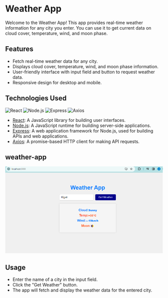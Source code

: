 # Weather App

Welcome to the Weather App! This app provides real-time weather information for any city you enter. You can use it to get current data on cloud cover, temperature, wind, and moon phase.

## Features

- Fetch real-time weather data for any city.
- Displays cloud cover, temperature, wind, and moon phase information.
- User-friendly interface with input field and button to request weather data.
- Responsive design for desktop and mobile.

## Technologies Used

![React](https://img.shields.io/badge/react-%2361DAFB.svg?style=for-the-badge&logo=react&logoColor=black)
![Node.js](https://img.shields.io/badge/node.js-%23339933.svg?style=for-the-badge&logo=node.js&logoColor=white)
![Express](https://img.shields.io/badge/express-%23000000.svg?style=for-the-badge&logo=express&logoColor=white)
![Axios](https://img.shields.io/badge/axios-%2332a852.svg?style=for-the-badge&logo=axios&logoColor=white)

- [React](https://reactjs.org/): A JavaScript library for building user interfaces.
- [Node.js](https://nodejs.org/): A JavaScript runtime for building server-side applications.
- [Express](https://expressjs.com/): A web application framework for Node.js, used for building APIs and web applications.
- [Axios](https://axios-http.com/): A promise-based HTTP client for making API requests.

## weather-app

<img width="1417" alt="image" src="images/Screenshot (394).png">

## Usage

- Enter the name of a city in the input field.
- Click the "Get Weather" button.
- The app will fetch and display the weather data for the entered city.
